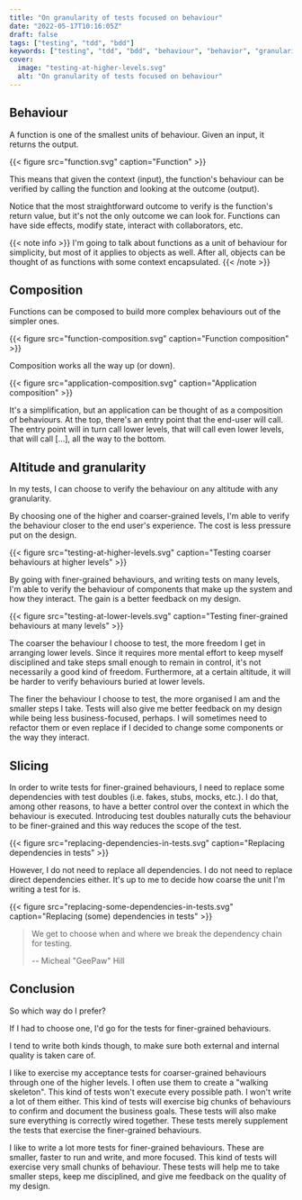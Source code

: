 ```yaml
---
title: "On granularity of tests focused on behaviour"
date: "2022-05-17T10:16:05Z"
draft: false
tags: ["testing", "tdd", "bdd"]
keywords: ["testing", "tdd", "bdd", "behaviour", "behavior", "granularity", "layers", "altitude", "levels"]
cover:
  image: "testing-at-higher-levels.svg"
  alt: "On granularity of tests focused on behaviour"
---
```


## Behaviour

A function is one of the smallest units of behaviour. Given an input, it returns the output.

{{< figure src="function.svg" caption="Function" >}}

This means that given the context (input), the function's behaviour can be verified by calling the function and looking at the outcome (output).

Notice that the most straightforward outcome to verify is the function's return value, but it's not the only outcome we can look for. Functions can have side effects, modify state, interact with collaborators, etc.

{{< note info >}}
I'm going to talk about functions as a unit of behaviour for simplicity, but most of it applies to objects as well. After all, objects can be thought of as functions with some context encapsulated.
{{< /note >}}

## Composition

Functions can be composed to build more complex behaviours out of the simpler ones.

{{< figure src="function-composition.svg" caption="Function composition" >}}

Composition works all the way up (or down).

{{< figure src="application-composition.svg" caption="Application composition" >}}

It's a simplification, but an application can be thought of as a composition of behaviours. At the top, there's an entry point that the end-user will call. The entry point will in turn call lower levels, that will call even lower levels, that will call [...], all the way to the bottom.

## Altitude and granularity

In my tests, I can choose to verify the behaviour on any altitude with any granularity.

By choosing one of the higher and coarser-grained levels, I'm able to verify the behaviour closer to the end user's experience.
The cost is less pressure put on the design.

{{< figure src="testing-at-higher-levels.svg" caption="Testing coarser behaviours at higher levels" >}}

By going with finer-grained behaviours, and writing tests on many levels, I'm able to verify the behaviour of
components that make up the system and how they interact.
The gain is a better feedback on my design.

{{< figure src="testing-at-lower-levels.svg" caption="Testing finer-grained behaviours at many levels" >}}

The coarser the behaviour I choose to test, the more freedom I get in arranging lower levels.
Since it requires more mental effort to keep myself disciplined and take steps small enough to remain in control, it's not necessarily a good kind of freedom.
Furthermore, at a certain altitude, it will be harder to verify behaviours buried at lower levels.

The finer the behaviour I choose to test, the more organised I am and the smaller steps I take.
Tests will also give me better feedback on my design while being less business-focused, perhaps.
I will sometimes need to refactor them or even replace if I decided to change some components or the way they interact.

## Slicing

In order to write tests for finer-grained behaviours, I need to replace some dependencies with test doubles (i.e. fakes, stubs, mocks, etc.).
I do that, among other reasons, to have a better control over the context in which the behaviour is executed.
Introducing test doubles naturally cuts the behaviour to be finer-grained and this way reduces the scope of the test.

{{< figure src="replacing-dependencies-in-tests.svg" caption="Replacing dependencies in tests" >}}

However, I do not need to replace all dependencies. I do not need to replace direct dependencies either.
It's up to me to decide how coarse the unit I'm writing a test for is.

{{< figure src="replacing-some-dependencies-in-tests.svg" caption="Replacing (some) dependencies in tests" >}}

> We get to choose when and where we break the dependency chain for testing.
> 
> -- Micheal "GeePaw" Hill

## Conclusion

So which way do I prefer?

If I had to choose one, I'd go for the tests for finer-grained behaviours.

I tend to write both kinds though, to make sure both external and internal quality is taken care of.

I like to exercise my acceptance tests for coarser-grained behaviours through one of the higher levels.
I often use them to create a "walking skeleton".
This kind of tests won't execute every possible path. I won't write a lot of them either.
This kind of tests will exercise big chunks of behaviours to confirm and document the business goals.
These tests will also make sure everything is correctly wired together.
These tests merely supplement the tests that exercise the finer-grained behaviours.

I like to write a lot more tests for finer-grained behaviours. These are smaller, faster to run and write, and more focused.
This kind of tests will exercise very small chunks of behaviour.
These tests will help me to take smaller steps, keep me disciplined, and give me feedback on the quality of my design.

<!-- https://excalidraw.com/#json=dMMOUnqqi_K3H2VigT46k,TtjM5QTethkKb_svrqaLxQ -->
